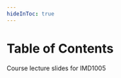 ```yaml
---
hideInToc: true
---
```


# Table of Contents
Course lecture slides for IMD1005

<Toc columns="3" maxDepth="1" minDepth="1" mode="all" />
